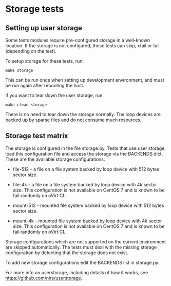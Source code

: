 # Storage tests


## Setting up user storage

Some tests modules require pre-configured storage in a well-known
location. If the storage is not configured, these tests can skip, xfail
or fail (depending on the test).

To setup storage for these tests, run:

    make storage

This can be run once when setting up development environment, and must
be run again after rebooting the host.

If you want to tear down the user storage, run:

    make clean-storage

There is no need to tear down the storage normally. The loop devices are
backed up by sparse files and do not consume much resources.


## Storage test matrix

The storage is configured in the file storage.py.
Tests that use user storage, load this configuration file and access the
storage via the BACKENDS dict.
These are the available storage configurations:

- file-512 - a file on a file system backed by loop device with 512
  bytes sector size.

- file-4k - a file on a file system backed by loop device with 4k sector
  size. This configuration is not available on CentOS 7 and is known to
  be fail randomly on oVirt CI.

- mount-512 - mounted file system backed by loop device with 512 bytes
  sector size.

- mount-4k - mounted file system backed by loop device with 4k sector
  size.  This configuration is not available on CentOS 7 and is known to
  be fail randomly on oVirt CI.

Storage configurations which are not supported on the current
environment are skipped automatically. The tests must deal with the
missing storage configuration by detecting that the storage does not
exist.

To add new storage configurations edit the BACKENDS list in storage.py.

For more info on userstorage, including details of how it works,
see https://github.com/nirs/userstorage.
